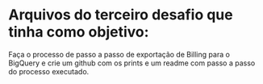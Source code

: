# Arquivos do terceiro desafio que tinha como objetivo: 
Faça o processo de passo a passo de exportação de Billing para o BigQuery e crie um github com os prints e um readme com passo a passo do processo executado.
